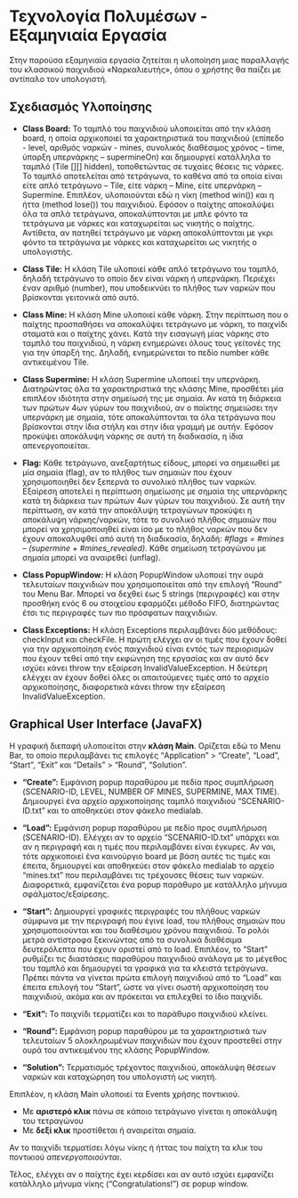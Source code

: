 # Τεχνολογία Πολυμέσων - Εξαμηνιαία Εργασία
Στην παρούσα εξαμηνιαία εργασία ζητείται η υλοποίηση μιας παραλλαγής του κλασσικού παιχνιδιού «Ναρκαλιευτής», όπου ο χρήστης θα παίζει με αντίπαλο τον υπολογιστή.

 ## Σχεδιασμός Υλοποίησης 

- **Class Board:** Το ταμπλό του παιχνιδιού υλοποιείται από την κλάση board, η οποία αρχικοποιεί τα χαρακτηριστικά 
του παιχνιδιού (επίπεδο - level, αριθμός ναρκών - mines, συνολικός διαθέσιμος χρόνος – time, ύπαρξη 
υπερνάρκης – supermineOn) και δημιουργεί κατάλληλα το ταμπλό (Tile [][] hidden), τοποθετώντας σε 
τυχαίες θέσεις τις νάρκες. Το ταμπλό αποτελείται από τετράγωνα, το καθένα από τα οποία είναι είτε 
απλό τετράγωνο – Tile, είτε νάρκη – Mine, είτε υπερνάρκη – Supermine. Επιπλέον, υλοποιούνται εδώ 
η νίκη (method win()) και η ήττα (method lose()) του παιχνιδιού. Εφόσον ο παίχτης αποκαλύψει όλα 
τα απλά τετράγωνα, αποκαλύπτονται με μπλε φόντο τα τετράγωνα με νάρκες και καταχωρείται ως 
νικητής ο παίχτης. Αντίθετα, αν πατηθεί τετράγωνο με νάρκη αποκαλύπτονται με γκρι φόντο τα 
τετράγωνα με νάρκες και καταχωρείται ως νικητής ο υπολογιστής.

- **Class Tile:** Η κλάση Tile υλοποιεί κάθε απλό τετράγωνο του ταμπλό, δηλαδή τετράγωνο το οποίο δεν είναι νάρκη 
ή υπερνάρκη. Περιέχει έναν αριθμό (number), που υποδεικνύει το πλήθος των ναρκών που βρίσκονται 
γειτονικά από αυτό. 

- **Class Mine:** Η κλάση Mine υλοποιεί κάθε νάρκη. Στην περίπτωση που ο παίχτης προσπαθήσει να αποκαλύψει 
τετράγωνο με νάρκη, το παιχνίδι σταματά και ο παίχτης χάνει. Κατά την εισαγωγή μίας νάρκης στο 
ταμπλό του παιχνιδιού, η νάρκη ενημερώνει όλους τους γείτονές της για την ύπαρξή της. Δηλαδή, 
ενημερώνεται το πεδίο number κάθε αντικειμένου Tile.

- **Class Supermine:** Η κλάση Supermine υλοποιεί την υπερνάρκη. Διατηρώντας όλα τα χαρακτηριστικά της κλάσης Mine, 
προσθέτει μία επιπλέον ιδιότητα στην σημείωσή της με σημαία. Αν κατά τη διάρκεια των πρώτων 4ων
γύρων του παιχνιδιού, αν ο παίκτης σημειώσει την υπερνάρκη με σημαία, τότε αποκαλύπτονται τα όλα 
τετράγωνα που βρίσκονται στην ίδια στήλη και στην ίδια γραμμή με αυτήν. Εφόσον προκύψει 
αποκάλυψη νάρκης σε αυτή τη διαδικασία, η ίδια απενεργοποιείται.

- **Flag:** Κάθε τετράγωνο, ανεξαρτήτως είδους, μπορεί να σημειωθεί με μία σημαία (flag), αν το πλήθος των 
σημαιών που έχουν χρησιμοποιηθεί δεν ξεπερνά το συνολικό πλήθος των ναρκών. Εξαίρεση αποτελεί
η περίπτωση σημείωσης με σημαία της υπερνάρκης κατά τη διάρκεια των πρώτων 4ων γύρων του  παιχνιδιού. 
Σε αυτή την περίπτωση, αν κατά την αποκάλυψη τετραγώνων προκύψει η αποκάλυψη 
νάρκης/ναρκών, τότε το συνολικό πλήθος σημαιών που μπορεί να χρησιμοποιηθεί είναι ίσο με το 
πλήθος ναρκών που δεν έχουν αποκαλυφθεί από αυτή τη διαδικασία, δηλαδή: 
*#flags = #mines – (supermine + #mines_revealed)*. Κάθε σημείωση τετραγώνου με σημαία μπορεί να 
αναιρεθεί (unflag).

- **Class PopupWindow:** Η κλάση PopupWindow υλοποιεί την ουρά τελευταίων παιχνιδιών που χρησιμοποιείται από την 
επιλογή “Round” του Menu Bar. Μπορεί να δεχθεί έως 5 strings (περιγραφές) και στην προσθήκη ενός 6
ου στοιχείου εφαρμόζει μέθοδο FIFO, διατηρώντας έτσι τις περιγραφές των πιο πρόσφατων
παιχνιδιών.

- **Class Exceptions:** Η κλάση Exceptions περιλαμβάνει δύο μεθόδους: checkInput και checkFile. Η πρώτη ελέγχει αν οι 
τιμές που έχουν δοθεί για την αρχικοποίηση ενός παιχνιδιού είναι εντός των περιορισμών που έχουν 
τεθεί από την εκφώνηση της εργασίας και αν αυτό δεν ισχύει κάνει throw την εξαίρεση 
InvalidValueException. Η δεύτερη ελέγχει αν έχουν δοθεί όλες οι απαιτούμενες τιμές από το αρχείο 
αρχικοποίησης, διαφορετικά κάνει throw την εξαίρεση InvalidValueException.

## Graphical User Interface (JavaFX)

Η γραφική διεπαφή υλοποιείται στην **κλάση Main**. Ορίζεται εδώ το Menu Bar, το οποίο περιλαμβάνει 
τις επιλογές “Application” > “Create”, “Load”, “Start”, “Exit” και “Details” > “Round”, “Solution”. 

- **“Create”:** Εμφάνιση popup παραθύρου με πεδία προς συμπλήρωση (SCENARIO-ID, LEVEL, NUMBER
OF MINES, SUPERMINE, MAX TIME). Δημιουργεί ένα αρχείο αρχικοποίησης ταμπλό παιχνιδιού 
“SCENARIO-ID.txt” και το αποθηκεύει στον φάκελο medialab.

- **“Load”:** Εμφάνιση popup παραθύρου με πεδίο προς συμπλήρωση (SCENARIO-ID). Ελέγχει αν το 
αρχείο “SCENARIO-ID.txt” υπάρχει και αν η περιγραφή και η τιμές που περιλαμβάνει είναι έγκυρες. 
Αν ναι, τότε αρχικοποιεί ένα καινούργιο board με βάση αυτές τις τιμές και έπειτα, δημιουργεί και
αποθηκεύει στον φάκελο medialab το αρχείο “mines.txt” που περιλαμβάνει τις τρέχουσες θέσεις των 
ναρκών. Διαφορετικά, εμφανίζεται ένα popup παράθυρο με κατάλληλο μήνυμα σφάλματος/εξαίρεσης.

- **“Start”:** Δημιουργεί γραφικές περιγραφές του πλήθους ναρκών σύμφωνα με την περιγραφή που έγινε 
load, του πλήθους σημαιών που χρησιμοποιούνται και του διαθέσιμου χρόνου παιχνιδιού. Το ρολόι 
μετρά αντίστροφα ξεκινώντας από τα συνολικά διαθέσιμα δευτερόλεπτα που έχουν οριστεί από το load.
Επιπλέον, το “Start” ρυθμίζει τις διαστάσεις παραθύρου παιχνιδιού ανάλογα με το μέγεθος του ταμπλό
και δημιουργεί τα γραφικά για τα κλειστά τετράγωνα.
Πρέπει πάντα να γίνεται πρώτα επιλογή παιχνιδιού από το “Load” και έπειτα επιλογή του “Start”, ώστε
να γίνει σωστή αρχικοποίηση του παιχνιδιού, ακόμα και αν πρόκειται να επιλεχθεί το ίδιο παιχνίδι. 

- **“Exit”:** Το παιχνίδι τερματίζει και το παράθυρο παιχνιδιού κλείνει.

- **“Round”:** Εμφάνιση popup παραθύρου με τα χαρακτηριστικά των τελευταίων 5 ολοκληρωμένων 
παιχνιδιών που έχουν προστεθεί στην ουρά του αντικειμένου της κλάσης PopupWindow. 

- **“Solution”:** Τερματισμός τρέχοντος παιχνιδιού, αποκάλυψη θέσεων ναρκών και καταχώρηση του 
υπολογιστή ως νικητή.

Επιπλέον, η κλάση Main υλοποιεί τα Events χρήσης ποντικιού. 
- Με **αριστερό κλικ** πάνω σε κάποιο 
τετράγωνο γίνεται η αποκάλυψη του τετραγώνου
- Mε **δεξί κλικ** προστίθεται ή αναιρείται σημαία.

Αν το παιχνίδι τερματίσει λόγω νίκης ή ήττας του παίχτη τα κλικ του ποντικιού *απενεργοποιούνται*.

Τέλος, ελέγχει αν ο παίχτης έχει κερδίσει και αν αυτό ισχύει εμφανίζει κατάλληλο μήνυμα νίκης
(“Congratulations!”) σε popup window.
